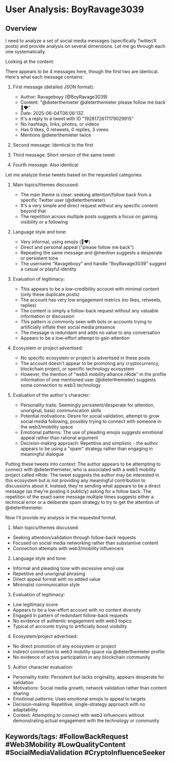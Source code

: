 # User Analysis: BoyRavage3039

## Overview

<think>
I need to analyze a set of social media messages (specifically Twitter/X posts) and provide analysis on several dimensions. Let me go through each one systematically.

Looking at the content:

There appears to be 4 messages here, though the first two are identical. Here's what each message contains:

1. First message (detailed JSON format):
   - Author: Ravageboyy (@BoyRavage3039)
   - Content: "@dieterthemieter @dieterthemieter please follow me back 🙏❤️"
   - Date: 2025-06-04T06:06:13Z
   - It's a reply to a tweet with ID "1928172617179029915"
   - No hashtags, links, photos, or videos
   - Has 0 likes, 0 retweets, 0 replies, 3 views
   - Mentions @dieterthemieter twice

2. Second message: Identical to the first

3. Third message: Short version of the same tweet

4. Fourth message: Also identical

Let me analyze these tweets based on the requested categories:

1. Main topics/themes discussed:
   - The main theme is clear: seeking attention/follow back from a specific Twitter user (@dieterthemieter)
   - It's a very simple and direct request without any specific content beyond that
   - The repetition across multiple posts suggests a focus on gaining visibility or a following

2. Language style and tone:
   - Very informal, using emojis (🙏❤️)
   - Direct and personal appeal ("please follow me back")
   - Repeating the same message and @mention suggests a desperate or persistent tone
   - The username "Ravageboyy" and handle "BoyRavage3039" suggest a casual or playful identity

3. Evaluation of legitimacy:
   - This appears to be a low-credibility account with minimal content (only these duplicate posts)
   - The account has very low engagement metrics (no likes, retweets, replies)
   - The content is simply a follow-back request without any valuable information or discussion
   - This pattern is commonly seen with bots or accounts trying to artificially inflate their social media presence
   - The message is redundant and adds no value to any conversation
   - Appears to be a low-effort attempt to gain attention

4. Ecosystem or project advertised:
   - No specific ecosystem or project is advertised in these posts
   - The account doesn't appear to be promoting any cryptocurrency, blockchain project, or specific technology ecosystem
   - However, the mention of "web3 mobility alliance nRide" in the profile information of one mentioned user (@dieterthemieter) suggests some connection to web3 technology

5. Evaluation of the author's character:
   - Personality traits: Seemingly persistent/desperate for attention, unoriginal, basic communication skills
   - Potential motivations: Desire for social validation, attempt to grow social media following, possibly trying to connect with someone in the web3/mobility space
   - Emotional patterns: The use of pleading emojis suggests emotional appeal rather than rational argument
   - Decision-making approach: Repetitive and simplistic - the author appears to be using a "spam" strategy rather than engaging in meaningful dialogue

Putting these tweets into context:
The author appears to be attempting to connect with @dieterthemieter, who is associated with a web3 mobility project called nRide. The tweet suggests the author may be interested in this ecosystem but is not providing any meaningful contribution to discussions about it. Instead, they're sending what appears to be a direct message (as they're posting it publicly) asking for a follow back. The repetition of the exact same message multiple times suggests either a technical error or a deliberate spam strategy to try to get the attention of @dieterthemieter.

Now I'll provide my analysis in the requested format.
</think>

1. Main topics/themes discussed:
- Seeking attention/validation through follow-back requests
- Focused on social media networking rather than substantive content
- Connection attempts with web3/mobility influencers

2. Language style and tone:
- Informal and pleading tone with excessive emoji use
- Repetitive and unoriginal phrasing
- Direct appeal format with no added value
- Minimalist communication style

3. Evaluation of legitimacy:
- Low legitimacy score
- Appears to be a low-effort account with no content diversity
- Engaged in pattern of redundant follow-back requests
- No evidence of authentic engagement with web3 topics
- Typical of accounts trying to artificially boost visibility

4. Ecosystem/project advertised:
- No direct promotion of any ecosystem or project
- Indirect connection to web3 mobility space via @dieterthemieter profile
- No evidence of active participation in any blockchain community

5. Author character evaluation:
- Personality traits: Persistent but lacks originality, appears desperate for validation
- Motivations: Social media growth, network validation rather than content sharing
- Emotional patterns: Uses emotional emojis to appeal to targets
- Decision-making: Repetitive, single-strategy approach with no adaptability
- Context: Attempting to connect with web3 influencers without demonstrating actual engagement with the technology or community

Keywords/tags:
#FollowBackRequest #Web3Mobility #LowQualityContent #SocialMediaValidation #CryptoInfluenceSeeker
---
